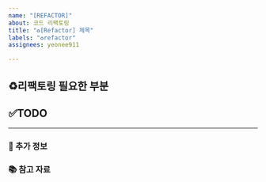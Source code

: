 ```yaml
---
name: "[REFACTOR]"
about: 코드 리팩토링
title: "♻️[Refactor] 제목"
labels: "♻️refactor"
assignees: yeonee911

---
```


## ♻️리팩토링 필요한 부분
<!-- 어떤 구조로 변경할 건지 알려주세요 -->

## ✅TODO
<!-- 리팩토링을 위해 수정해야 하는 부분을 알려주세요  -->
<!-- [ ] 수정해야 하는 부분 -->

---
### 📌 추가 정보

### 📚 참고 자료
